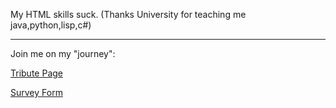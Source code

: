 
My HTML skills suck. (Thanks University for teaching me java,python,lisp,c#)
***
Join me on my "journey":

[Tribute Page](https://marius-mm.github.io/freeCodeCampProjects/ResponsiveWebDesign/TributePage)

[Survey Form](https://marius-mm.github.io/freeCodeCampProjects/ResponsiveWebDesign/SurveyForm)
